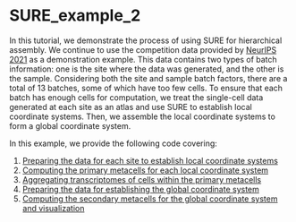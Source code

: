 # SURE_example_2
 
In this tutorial, we demonstrate the process of using SURE for hierarchical assembly. We continue to use the competition data provided by [NeurIPS 2021](https://www.ncbi.nlm.nih.gov/geo/query/acc.cgi?acc=GSE194122) as a demonstration example. This data contains two types of batch information: one is the site where the data was generated, and the other is the sample. Considering both the site and sample batch factors, there are a total of 13 batches, some of which have too few cells. To ensure that each batch has enough cells for computation, we treat the single-cell data generated at each site as an atlas and use SURE to establish local coordinate systems. Then, we assemble the local coordinate systems to form a global coordinate system.

In this example, we provide the following code covering:
1. [Preparing the data for each site to establish local coordinate systems](./batch_prepare_mtx_files_4_SURE.py)
2. [Computing the primary metacells for each local coordinate system](./batch_SURE_train.py)
3. [Aggregating transcriptomes of cells within the primary metacells](./batch_prepare_primary_metacells.py)
4. [Preparing the data for establishing the global coordinate system](./prepare_secondary_mtx.ipynb)
5. [Computing the secondary metacells for the global coordinate system and visualization](./SURE_secondary_train.ipynb)
